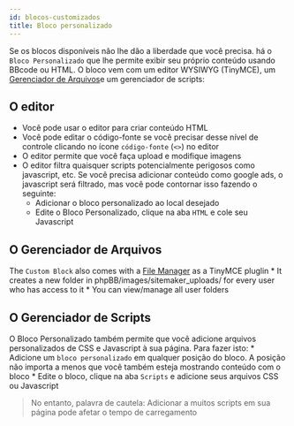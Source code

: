 ```yaml
---
id: blocos-customizados
title: Bloco personalizado
---
```


Se os blocos disponíveis não lhe dão a liberdade que você precisa. há o `Bloco Personalizado` que lhe permite exibir seu próprio conteúdo usando BBcode ou HTML. O bloco vem com um editor WYSIWYG (TinyMCE), um [Gerenciador de Arquivos](./filemanager.md)e um gerenciador de scripts:

## O editor

* Você pode usar o editor para criar conteúdo HTML
* Você pode editar o código-fonte se você precisar desse nível de controle clicando no ícone `código-fonte` (`<>`) no editor
* O editor permite que você faça upload e modifique imagens
* O editor filtra quaisquer scripts potencialmente perigosos como javascript, etc. Se você precisa adicionar conteúdo como google ads, o javascript será filtrado, mas você pode contornar isso fazendo o seguinte: 
    * Adicionar o bloco personalizado ao local desejado
    * Edite o Bloco Personalizado, clique na aba `HTML` e cole seu Javascript

## O Gerenciador de Arquivos

The `Custom Block` also comes with a [File Manager](./filemanager.md) as a TinyMCE pluglin * It creates a new folder in phpBB/images/sitemaker_uploads/ for every user who has access to it * You can view/manage all user folders

## O Gerenciador de Scripts

O Bloco Personalizado também permite que você adicione arquivos personalizados de CSS e Javascript à sua página. Para fazer isto: * Adicione um `bloco personalizado` em qualquer posição do bloco. A posição não importa a menos que você também esteja mostrando conteúdo com o bloco * Edite o bloco, clique na aba `Scripts` e adicione seus arquivos CSS ou Javascript

> No entanto, palavra de cautela: Adicionar a muitos scripts em sua página pode afetar o tempo de carregamento